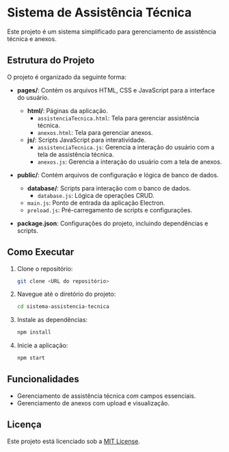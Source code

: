 # Sistema de Assistência Técnica

Este projeto é um sistema simplificado para gerenciamento de assistência técnica e anexos.

## Estrutura do Projeto

O projeto é organizado da seguinte forma:

- **pages/**: Contém os arquivos HTML, CSS e JavaScript para a interface do usuário.
  - **html/**: Páginas da aplicação.
    - `assistenciaTecnica.html`: Tela para gerenciar assistência técnica.
    - `anexos.html`: Tela para gerenciar anexos.
  - **js/**: Scripts JavaScript para interatividade.
    - `assistenciaTecnica.js`: Gerencia a interação do usuário com a tela de assistência técnica.
    - `anexos.js`: Gerencia a interação do usuário com a tela de anexos.

- **public/**: Contém arquivos de configuração e lógica de banco de dados.
  - **database/**: Scripts para interação com o banco de dados.
    - `database.js`: Lógica de operações CRUD.
  - `main.js`: Ponto de entrada da aplicação Electron.
  - `preload.js`: Pré-carregamento de scripts e configurações.

- **package.json**: Configurações do projeto, incluindo dependências e scripts.

## Como Executar

1. Clone o repositório:
   ```bash
   git clone <URL do repositório>
   ```

2. Navegue até o diretório do projeto:
   ```bash
   cd sistema-assistencia-tecnica
   ```

3. Instale as dependências:
   ```bash
   npm install
   ```

4. Inicie a aplicação:
   ```bash
   npm start
   ```

## Funcionalidades

- Gerenciamento de assistência técnica com campos essenciais.
- Gerenciamento de anexos com upload e visualização.

## Licença

Este projeto está licenciado sob a [MIT License](LICENSE).